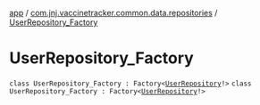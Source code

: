 [app](../../index.md) / [com.jnj.vaccinetracker.common.data.repositories](../index.md) / [UserRepository_Factory](./index.md)

# UserRepository_Factory

`class UserRepository_Factory : Factory<`[`UserRepository`](../-user-repository/index.md)`!>`
`class UserRepository_Factory : Factory<`[`UserRepository`](../-user-repository/index.md)`!>`